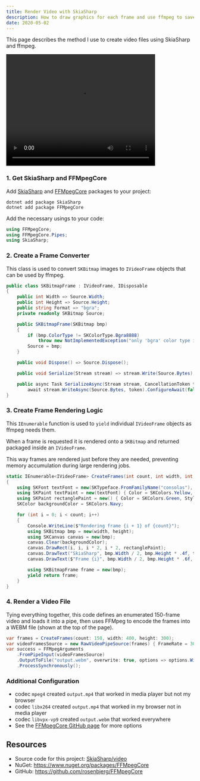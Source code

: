 ```yaml
---
title: Render Video with SkiaSharp
description: How to draw graphics for each frame and use ffmpeg to save the result as a video file
date: 2020-05-02
---
```


This page describes the method I use to create video files using SkiaSharp and ffmpeg.

<video controls autoplay loop width="400" height="300" class="d-block mx-auto my-5 border shadow">
    <source src="output.webm"
            type="video/webm">
    Sorry, your browser doesn't support embedded videos.
</video>

### 1. Get SkiaSharp and FFMpegCore

Add [SkiaSharp](https://www.nuget.org/packages/SkiaSharp/) and [FFMpegCore](https://www.nuget.org/packages/FFMpegCore/) packages to your project:

```
dotnet add package SkiaSharp
dotnet add package FFMpegCore
```

Add the necessary usings to your code:

```cs
using FFMpegCore;
using FFMpegCore.Pipes;
using SkiaSharp;
```

### 2. Create a Frame Converter

This class is used to convert `SKBitmap` images to `IVideoFrame` objects that can be used by ffmpeg.

```cs
public class SKBitmapFrame : IVideoFrame, IDisposable
{
    public int Width => Source.Width;
    public int Height => Source.Height;
    public string Format => "bgra";
    private readonly SKBitmap Source;

    public SKBitmapFrame(SKBitmap bmp)
    {
        if (bmp.ColorType != SKColorType.Bgra8888)
            throw new NotImplementedException("only 'bgra' color type is supported");
        Source = bmp;
    }

    public void Dispose() => Source.Dispose();

    public void Serialize(Stream stream) => stream.Write(Source.Bytes);

    public async Task SerializeAsync(Stream stream, CancellationToken token) => 
        await stream.WriteAsync(Source.Bytes, token).ConfigureAwait(false);
}
```

### 3. Create Frame Rendering Logic

This `IEnumerable` function is used to `yield` individual `IVideoFrame` objects as ffmpeg needs them. 

When a frame is requested it is rendered onto a `SKBitmap` and returned packaged inside an `IVideoFrame`.

This way frames are rendered just before they are needed, preventing memory accumulation during large rendering jobs.

```cs
static IEnumerable<IVideoFrame> CreateFrames(int count, int width, int height)
{
    using SKFont textFont = new(SKTypeface.FromFamilyName("consolas"), size: 32);
    using SKPaint textPaint = new(textFont) { Color = SKColors.Yellow, TextAlign = SKTextAlign.Center };
    using SKPaint rectanglePaint = new() { Color = SKColors.Green, Style = SKPaintStyle.Fill };
    SKColor backgroundColor = SKColors.Navy;

    for (int i = 0; i < count; i++)
    {
        Console.WriteLine($"Rendering frame {i + 1} of {count}");
        using SKBitmap bmp = new(width, height);
        using SKCanvas canvas = new(bmp);
        canvas.Clear(backgroundColor);
        canvas.DrawRect(i, i, i * 2, i * 2, rectanglePaint);
        canvas.DrawText("SkiaSharp", bmp.Width / 2, bmp.Height * .4f, textPaint);
        canvas.DrawText($"Frame {i}", bmp.Width / 2, bmp.Height * .6f, textPaint);

        using SKBitmapFrame frame = new(bmp);
        yield return frame;
    }
}
```


### 4. Render a Video File

Tying everything together, this code defines an enumerated 150-frame video and loads it into a pipe, then uses FFMpeg to encode the frames into a WEBM file (shown at the top of the page).

```cs
var frames = CreateFrames(count: 150, width: 400, height: 300);
var videoFramesSource = new RawVideoPipeSource(frames) { FrameRate = 30 };
var success = FFMpegArguments
    .FromPipeInput(videoFramesSource)
    .OutputToFile("output.webm", overwrite: true, options => options.WithVideoCodec("libvpx-vp9"))
    .ProcessSynchronously();
```

### Additional Configuration
* codec `mpeg4` created `output.mp4` that worked in media player but not my browser
* codec `libx264` created `output.mp4` that worked in my browser not in media player
* codec `libvpx-vp9` created `output.webm` that worked everywhere
* See the [FFMpegCore GitHub page](https://github.com/rosenbjerg/FFMpegCore) for more options

## Resources
* Source code for this project: [SkiaSharp/video](https://github.com/swharden/Csharp-Data-Visualization/tree/main/projects/skiasharp/video/)
* NuGet: https://www.nuget.org/packages/FFMpegCore
* GitHub: https://github.com/rosenbjerg/FFMpegCore